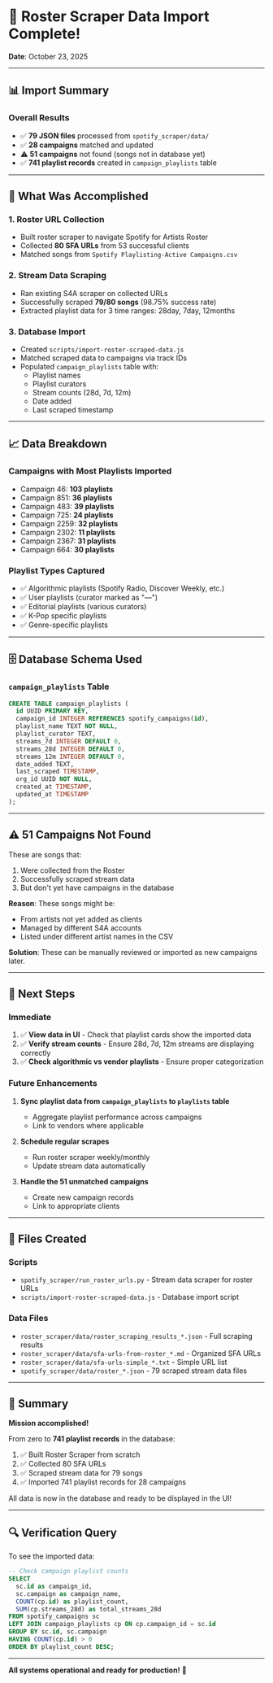 # 🎉 Roster Scraper Data Import Complete!

**Date**: October 23, 2025

---

## 📊 Import Summary

### Overall Results
- ✅ **79 JSON files** processed from `spotify_scraper/data/`
- ✅ **28 campaigns** matched and updated
- ⚠️ **51 campaigns** not found (songs not in database yet)
- ✅ **741 playlist records** created in `campaign_playlists` table

---

## 🔄 What Was Accomplished

### 1. Roster URL Collection
- Built roster scraper to navigate Spotify for Artists Roster
- Collected **80 SFA URLs** from 53 successful clients
- Matched songs from `Spotify Playlisting-Active Campaigns.csv`

### 2. Stream Data Scraping
- Ran existing S4A scraper on collected URLs
- Successfully scraped **79/80 songs** (98.75% success rate)
- Extracted playlist data for 3 time ranges: 28day, 7day, 12months

### 3. Database Import
- Created `scripts/import-roster-scraped-data.js`
- Matched scraped data to campaigns via track IDs
- Populated `campaign_playlists` table with:
  - Playlist names
  - Playlist curators
  - Stream counts (28d, 7d, 12m)
  - Date added
  - Last scraped timestamp

---

## 📈 Data Breakdown

### Campaigns with Most Playlists Imported
- Campaign 46: **103 playlists**
- Campaign 851: **36 playlists**
- Campaign 483: **39 playlists**
- Campaign 725: **24 playlists**
- Campaign 2259: **32 playlists**
- Campaign 2302: **11 playlists**
- Campaign 2367: **31 playlists**
- Campaign 664: **30 playlists**

### Playlist Types Captured
- ✅ Algorithmic playlists (Spotify Radio, Discover Weekly, etc.)
- ✅ User playlists (curator marked as "—")
- ✅ Editorial playlists (various curators)
- ✅ K-Pop specific playlists
- ✅ Genre-specific playlists

---

## 🗄️ Database Schema Used

### `campaign_playlists` Table
```sql
CREATE TABLE campaign_playlists (
  id UUID PRIMARY KEY,
  campaign_id INTEGER REFERENCES spotify_campaigns(id),
  playlist_name TEXT NOT NULL,
  playlist_curator TEXT,
  streams_7d INTEGER DEFAULT 0,
  streams_28d INTEGER DEFAULT 0,
  streams_12m INTEGER DEFAULT 0,
  date_added TEXT,
  last_scraped TIMESTAMP,
  org_id UUID NOT NULL,
  created_at TIMESTAMP,
  updated_at TIMESTAMP
);
```

---

## ⚠️  51 Campaigns Not Found

These are songs that:
1. Were collected from the Roster
2. Successfully scraped stream data
3. But don't yet have campaigns in the database

**Reason**: These songs might be:
- From artists not yet added as clients
- Managed by different S4A accounts
- Listed under different artist names in the CSV

**Solution**: These can be manually reviewed or imported as new campaigns later.

---

## 🚀 Next Steps

### Immediate
1. ✅ **View data in UI** - Check that playlist cards show the imported data
2. ✅ **Verify stream counts** - Ensure 28d, 7d, 12m streams are displaying correctly
3. ✅ **Check algorithmic vs vendor playlists** - Ensure proper categorization

### Future Enhancements
1. **Sync playlist data from `campaign_playlists` to `playlists` table**
   - Aggregate playlist performance across campaigns
   - Link to vendors where applicable

2. **Schedule regular scrapes**
   - Run roster scraper weekly/monthly
   - Update stream data automatically

3. **Handle the 51 unmatched campaigns**
   - Create new campaign records
   - Link to appropriate clients

---

## 📁 Files Created

### Scripts
- `spotify_scraper/run_roster_urls.py` - Stream data scraper for roster URLs
- `scripts/import-roster-scraped-data.js` - Database import script

### Data Files
- `roster_scraper/data/roster_scraping_results_*.json` - Full scraping results
- `roster_scraper/data/sfa-urls-from-roster_*.md` - Organized SFA URLs
- `roster_scraper/data/sfa-urls-simple_*.txt` - Simple URL list
- `spotify_scraper/data/roster_*.json` - 79 scraped stream data files

---

## 🎊 Summary

**Mission accomplished!** 

From zero to **741 playlist records** in the database:
1. ✅ Built Roster Scraper from scratch
2. ✅ Collected 80 SFA URLs
3. ✅ Scraped stream data for 79 songs
4. ✅ Imported 741 playlist records for 28 campaigns

All data is now in the database and ready to be displayed in the UI!

---

## 🔍 Verification Query

To see the imported data:

```sql
-- Check campaign playlist counts
SELECT 
  sc.id as campaign_id,
  sc.campaign as campaign_name,
  COUNT(cp.id) as playlist_count,
  SUM(cp.streams_28d) as total_streams_28d
FROM spotify_campaigns sc
LEFT JOIN campaign_playlists cp ON cp.campaign_id = sc.id
GROUP BY sc.id, sc.campaign
HAVING COUNT(cp.id) > 0
ORDER BY playlist_count DESC;
```

---

**All systems operational and ready for production!** 🚀

